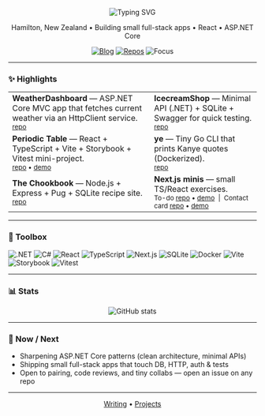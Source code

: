 <!-- Profile Header -->
<p align="center">
  <img src="https://readme-typing-svg.demolab.com?font=Inter&weight=600&size=22&duration=2500&pause=700&center=true&vCenter=true&width=520&lines=Hi%2C+I'm+Imran+%F0%9F%91%8B;Web+%26+.NET+tinkerer;I+learn+by+shipping+small+things" alt="Typing SVG" />
</p>

<p align="center">
  Hamilton, New Zealand • Building small full-stack apps • React • ASP.NET Core
</p>

<p align="center">
  <a href="https://hashnode.com/@i8abyte"><img alt="Blog" src="https://img.shields.io/badge/Blog-Hashnode-0969DA?logo=hashnode&logoColor=white"></a>
  <a href="https://github.com/imran-salim?tab=repositories"><img alt="Repos" src="https://img.shields.io/badge/Explore-Repos-0ea5e9?logo=github&logoColor=white"></a>
  <img alt="Focus" src="https://img.shields.io/badge/Focus-.NET%20%7C%20React-22c55e">
</p>

---

### ✨ Highlights

<table>
  <tr>
    <td>
      <b>WeatherDashboard</b> — ASP.NET Core MVC app that fetches current weather via an HttpClient service.<br/>
      <sub><a href="https://github.com/imran-salim/WeatherDashboard">repo</a></sub>
    </td>
    <td>
      <b>IcecreamShop</b> — Minimal API (.NET) + SQLite + Swagger for quick testing.<br/>
      <sub><a href="https://github.com/imran-salim/IcecreamShop">repo</a></sub>
    </td>
  </tr>
  <tr>
    <td>
      <b>Periodic Table</b> — React + TypeScript + Vite + Storybook + Vitest mini-project.<br/>
      <sub><a href="https://github.com/imran-salim/chemical-element-array">repo</a> • <a href="https://chemical-element-array.vercel.app/">demo</a></sub>
    </td>
    <td>
      <b>ye</b> — Tiny Go CLI that prints Kanye quotes (Dockerized).<br/>
      <sub><a href="https://github.com/imran-salim/ye">repo</a></sub>
    </td>
  </tr>
  <tr>
    <td>
      <b>The Chookbook</b> — Node.js + Express + Pug + SQLite recipe site.<br/>
      <sub><a href="https://github.com/imran-salim/the-chookbook">repo</a></sub>
    </td>
    <td>
      <b>Next.js minis</b> — small TS/React exercises.<br/>
      <sub>To-do <a href="https://github.com/imran-salim/todo-list">repo</a> • <a href="https://todo-list-eight-ruddy-13.vercel.app">demo</a> &nbsp;|&nbsp; Contact card <a href="https://github.com/imran-salim/contact-card">repo</a> • <a href="https://contact-card-puce.vercel.app/">demo</a></sub>
    </td>
  </tr>
</table>

---

### 🧰 Toolbox

<p>
  <img alt=".NET" src="https://img.shields.io/badge/.NET-512BD4?logo=dotnet&logoColor=white">
  <img alt="C#" src="https://img.shields.io/badge/C%23-239120?logo=csharp&logoColor=white">
  <img alt="React" src="https://img.shields.io/badge/React-20232A?logo=react&logoColor=61DAFB">
  <img alt="TypeScript" src="https://img.shields.io/badge/TypeScript-3178C6?logo=typescript&logoColor=white">
  <img alt="Next.js" src="https://img.shields.io/badge/Next.js-000000?logo=nextdotjs&logoColor=white">
  <img alt="SQLite" src="https://img.shields.io/badge/SQLite-003B57?logo=sqlite&logoColor=white">
  <img alt="Docker" src="https://img.shields.io/badge/Docker-2496ED?logo=docker&logoColor=white">
  <img alt="Vite" src="https://img.shields.io/badge/Vite-646CFF?logo=vite&logoColor=white">
  <img alt="Storybook" src="https://img.shields.io/badge/Storybook-FF4785?logo=storybook&logoColor=white">
  <img alt="Vitest" src="https://img.shields.io/badge/Vitest-6E9F18?logo=vitest&logoColor=white">
</p>

---

### 📊 Stats

<p align="center">
  <img src="https://github-readme-stats.vercel.app/api?username=imran-salim&show_icons=true&include_all_commits=true&rank_icon=github&hide_title=true&theme=transparent" alt="GitHub stats" />
</p>

<!-- Optional: top languages card (comment in if you want it) -->
<!--
<p align="center">
  <img src="https://github-readme-stats.vercel.app/api/top-langs/?username=imran-salim&layout=compact&langs_count=8&card_width=360&theme=transparent" alt="Top languages" />
</p>
-->

---

### 🚀 Now / Next
- Sharpening ASP.NET Core patterns (clean architecture, minimal APIs)
- Shipping small full-stack apps that touch DB, HTTP, auth & tests
- Open to pairing, code reviews, and tiny collabs — open an issue on any repo

---

<p align="center">
  <a href="https://hashnode.com/@i8abyte">Writing</a> • 
  <a href="https://github.com/imran-salim?tab=repositories">Projects</a>
</p>

<!-- Tips:
1) Pin 6 repos to mirror the Highlights grid.
2) Keep the header badges light to reduce visual noise.
3) If a badge service ever rate-limits, refresh or remove that line temporarily.
-->
